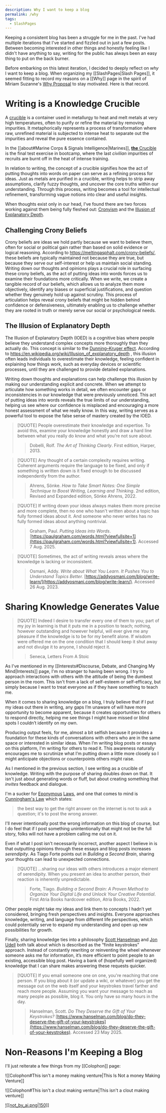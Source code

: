 ```yaml
---
description: Why I want to keep a blog
permalink: /why
tags: 
  - SlashPages
---
```


Keeping a consistent blog has been a struggle for me in the past. I've had multiple iterations that I've started and fizzled out in just a few posts. Between becoming interested in other things and honestly feeling like I didn't have anything to say, writing for the public has always been an easy thing to put on the back burner. 

Before embarking on this latest iteration, I decided to deeply reflect on *why* I want to keep a blog. When organizing my [[SlashPages|Slash Pages]], it seemed fitting to record my reasons on a [[Why]] page in the spirit of Miriam Suzanne's [Why Proposal](https://www.miriamsuzanne.com/2024/07/02/slash-why/) to stay motivated. Here is that record.

# Writing is a Knowledge Crucible

A [crucible](https://en.wikipedia.org/wiki/Crucible) is a container used in metallurgy to heat and melt metals at very high temperatures, often to purify or refine the material by removing impurities. It metaphorically represents a process of transformation where raw, unrefined material is subjected to intense heat to separate out the impurities and reveal the pure essence contained. 

In the [[about#Marine Corps & Signals Intelligence|Marines]], [**the** Crucible](https://en.wikipedia.org/wiki/United_States_Marine_Corps_Recruit_Training#Week_10:_The_Crucible) is the final test exercise in bootcamp, where the last *civilian* impurities of recruits are burnt off in the heat of intense training. 

In relation to writing, the concept of a crucible signifies how the act of putting thoughts into words on paper can serve as a refining process for ideas. Just as metals are purified in a crucible, writing helps to strip away assumptions, clarify fuzzy thoughts, and uncover the core truths within our understanding. Through this process, writing becomes a tool for intellectual refinement, transforming vague notions into clear and useful insights.

When thoughts exist only in our head, I've found there are two forces working against them being fully fleshed out: [Cronyism](https://meltingasphalt.com/crony-beliefs/) and the [Illusion of Explanatory Depth](https://en.wikipedia.org/wiki/Illusion_of_explanatory_depth). 

## Challenging Crony Beliefs

Crony beliefs are ideas we hold partly because we want to believe them, often for social or political gain rather than based on solid evidence or logical reasoning. According to https://meltingasphalt.com/crony-beliefs/, these beliefs are typically maintained not because they are true, but because they serve our self-interest or help us maintain social standing. Writing down our thoughts and opinions plays a crucial role in surfacing these crony beliefs, as the act of putting ideas into words forces us to examine their foundations more critically. When we write, we create a tangible record of our beliefs, which allows us to analyze them more objectively, identify any biases or superficial justifications, and question whether they genuinely hold up against scrutiny. This process of articulation helps reveal crony beliefs that might be hidden behind confidence or defensiveness, ultimately enabling us to challenge whether they are rooted in truth or merely serve our social or psychological needs.

## The Illusion of Explanatory Depth

The Illusion of Explanatory Depth (IOED) is a cognitive bias where people believe they understand complex concepts more thoroughly than they actually do. This concept is similar to the [Dunning–Kruger effect](https://en.wikipedia.org/wiki/Dunning%E2%80%93Kruger_effect). According to https://en.wikipedia.org/wiki/Illusion_of_explanatory_depth , this illusion often leads individuals to overestimate their knowledge, feeling confident in explaining how things work, such as everyday devices or scientific processes, until they are challenged to provide detailed explanations. 

Writing down thoughts and explanations can help challenge this illusion by making our understanding explicit and concrete. When we attempt to articulate how something works in detail, we often encounter gaps or inconsistencies in our knowledge that were previously unnoticed. This act of putting ideas into words reveals the true limits of our understanding, helping us see where our confidence is misplaced and encouraging a more honest assessment of what we really know. In this way, writing serves as a powerful tool to expose the false sense of mastery created by the IOED.


> [!QUOTE]
> People overestimate their knowledge and expertise. To avoid this, examine your knowledge honestly and draw a hard line between what you really do know and what you’re not sure about.
> >Dobelli, Rolf. _The Art of Thinking Clearly_. First edition, Harper, 2013.

> [!QUOTE]
> Any thought of a certain complexity requires writing. Coherent arguments require the language to be fixed, and only if something is written down is it fixed enough to be discussed independently from the author.
> >Ahrens, Sönke. _How to Take Smart Notes: One Simple Technique to Boost Writing, Learning and Thinking_. 2nd edition, Revised and Expanded edition, Sönke Ahrens, 2022.

> [!QUOTE]
> If writing down your ideas always makes them more precise and more complete, then no one who hasn't written about a topic has fully formed ideas about it. And someone who never writes has no fully formed ideas about anything nontrivial.
> >Graham, Paul. _Putting Ideas into Words_. [https://paulgraham.com/words.html?viewfullsite=1](https://paulgraham.com/words.html?viewfullsite=1). Accessed 7 Aug. 2025.

> [!QUOTE]
> Sometimes, the act of writing reveals areas where the knowledge is lacking or inconsistent.
> >Osmani, Addy. _Write about What You Learn. It Pushes You to Understand Topics Better._ [https://addyosmani.com/blog/write-learn/](https://addyosmani.com/blog/write-learn/). Accessed 26 Aug. 2023.


# Sharing Knowledge Generates Value


> [!QUOTE] 
> Indeed I desire to transfer every one of them to you; part of my joy in learning is that it puts me in a position to teach; nothing, however outstanding and however helpful, will ever give me any pleasure if the knowledge is to be for my benefit alone. If wisdom were offered me on the one condition that I should keep it shut away and not divulge it to anyone, I should reject it.
> >Seneca, Letters From A Stoic


As I've mentioned in my [[Interests#Discourse, Debate, and Changing My Mind|Interests]] page, I'm no stranger to having been wrong. I try to approach interactions with others with the attitude of being the dumbest person in the room. This isn't from a lack of self-esteem or self-efficacy, but simply because I want to treat everyone as if they have something to teach me.

When it comes to sharing knowledge on a blog, I truly believe that if I put my ideas out there in writing, any gaps I’m unaware of will have more opportunity to become apparent, because it creates opportunities for others to respond directly, helping me see things I might have missed or blind spots I couldn’t identify on my own.

Producing output feels, for me, almost a bit selfish because it provides a foundation for these kinds of conversations with others who are in the same space or interested in similar ideas. When I’m writing blog posts or essays on this platform, I'm writing for others to read it. This awareness naturally encourages me to scrutinize what I’m putting down a little more closely so I might anticipate objections or counterpoints others might raise.

As I mentioned in the previous section, I see writing as a crucible of knowledge. Writing with the purpose of sharing doubles down on that. It isn't just about generating words or fluff, but about creating something that *invites* feedback and dialogue. 

I'm a sucker for [Eponymous](https://haacked.com/archive/2007/07/17/the-eponymous-laws-of-software-development.aspx) [Laws](https://www.globalnerdy.com/2007/07/18/laws-of-software-development), and one that comes to mind is [Cunningham's Law](https://meta.wikimedia.org/wiki/Cunningham%27s_Law) which states:

> the best way to get the right answer on the internet is not to ask a question; it's to post the wrong answer.

I'll never intentionally post the wrong information on this blog of course, but I do feel that if I post something unintentionally that might not be the full story, folks will not have a problem calling me out on it. 

Even if what I post isn't necessarily incorrect, another aspect I believe in is that outputting opinions through these essays and blog posts increases *serendipity*. As Tiago Forte points out in _Building a Second Brain_, sharing your thoughts can lead to unexpected connections.

> [!QUOTE]
> ...sharing our ideas with others introduces a major element of serendipity. When you present an idea to another person, their reaction is inherently unpredictable.
> >Forte, Tiago. _Building a Second Brain: A Proven Method to Organize Your Digital Life and Unlock Your Creative Potential_. First Atria Books hardcover edition, Atria Books, 2022.


Other people might take my ideas and link them to concepts I hadn’t yet considered, bringing fresh perspectives and insights. Everyone approaches knowledge, writing, and language from different life perspectives, which could potentially serve to expand my understanding and open up new possibilities for growth.

Finally, sharing knowledge ties into a philosophy [Scott Hanselman](https://www.hanselman.com/blog/do-they-deserve-the-gift-of-your-keystrokes) and [Jon Udell](https://blog.jonudell.net/2007/04/10/too-busy-to-blog-count-your-keystrokes/) both talk about which is described as the “finite keystrokes” approach. Instead of constantly rewriting or reinventing the wheel whenever someone asks me for information, it’s more efficient to point people to an existing, accessible blog post. Having a bank of (hopefully well organized) knowledge that I can share makes answering these requests quicker. 

> [!QUOTE] 
> If you email someone one on one, you're reaching that one person. If you blog about it (or update a wiki, or whatever) you get the message out on the web itself and your keystrokes travel farther and reach more people. Assuming you want your message to reach as many people as possible, blog it. You only have so many hours in the day.
>> Hanselman, Scott. _Do They Deserve the Gift of Your Keystrokes?_ [https://www.hanselman.com/blog/do-they-deserve-the-gift-of-your-keystrokes](https://www.hanselman.com/blog/do-they-deserve-the-gift-of-your-keystrokes). Accessed 23 May 2025.

# Non-Reasons I'm Keeping a Blog

I'll just reiterate a few things from my [[Colophon]] page:

![[Colophon#This isn't a money making venture|This Is Not a money Making Venture]]

![[Colophon#This isn't a clout making venture|This isn't a clout making venture]]


[![[not_by_ai.png|150]]](https://notbyai.fyi)